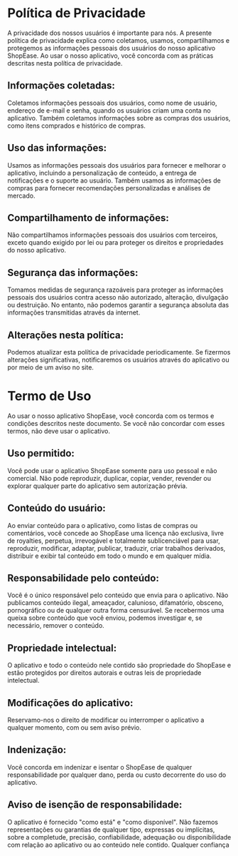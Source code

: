 # Política de Privacidade

A privacidade dos nossos usuários é importante para nós. A presente política de privacidade explica como coletamos, usamos, compartilhamos e protegemos as informações pessoais dos usuários do nosso aplicativo ShopEase. Ao usar o nosso aplicativo, você concorda com as práticas descritas nesta política de privacidade.

## Informações coletadas:
Coletamos informações pessoais dos usuários, como nome de usuário, endereço de e-mail e senha, quando os usuários criam uma conta no aplicativo. Também coletamos informações sobre as compras dos usuários, como itens comprados e histórico de compras.

## Uso das informações:
Usamos as informações pessoais dos usuários para fornecer e melhorar o aplicativo, incluindo a personalização de conteúdo, a entrega de notificações e o suporte ao usuário. Também usamos as informações de compras para fornecer recomendações personalizadas e análises de mercado.

## Compartilhamento de informações:
Não compartilhamos informações pessoais dos usuários com terceiros, exceto quando exigido por lei ou para proteger os direitos e propriedades do nosso aplicativo.

## Segurança das informações:
Tomamos medidas de segurança razoáveis para proteger as informações pessoais dos usuários contra acesso não autorizado, alteração, divulgação ou destruição. No entanto, não podemos garantir a segurança absoluta das informações transmitidas através da internet.

## Alterações nesta política:
Podemos atualizar esta política de privacidade periodicamente. Se fizermos alterações significativas, notificaremos os usuários através do aplicativo ou por meio de um aviso no site.

# Termo de Uso

Ao usar o nosso aplicativo ShopEase, você concorda com os termos e condições descritos neste documento. Se você não concordar com esses termos, não deve usar o aplicativo.

## Uso permitido:
Você pode usar o aplicativo ShopEase somente para uso pessoal e não comercial. Não pode reproduzir, duplicar, copiar, vender, revender ou explorar qualquer parte do aplicativo sem autorização prévia.

## Conteúdo do usuário:
Ao enviar conteúdo para o aplicativo, como listas de compras ou comentários, você concede ao ShopEase uma licença não exclusiva, livre de royalties, perpetua, irrevogável e totalmente sublicenciável para usar, reproduzir, modificar, adaptar, publicar, traduzir, criar trabalhos derivados, distribuir e exibir tal conteúdo em todo o mundo e em qualquer mídia.

## Responsabilidade pelo conteúdo:
Você é o único responsável pelo conteúdo que envia para o aplicativo. Não publicamos conteúdo ilegal, ameaçador, calunioso, difamatório, obsceno, pornográfico ou de qualquer outra forma censurável. Se recebermos uma queixa sobre conteúdo que você enviou, podemos investigar e, se necessário, remover o conteúdo.

## Propriedade intelectual:
O aplicativo e todo o conteúdo nele contido são propriedade do ShopEase e estão protegidos por direitos autorais e outras leis de propriedade intelectual.

## Modificações do aplicativo:
Reservamo-nos o direito de modificar ou interromper o aplicativo a qualquer momento, com ou sem aviso prévio.

## Indenização:
Você concorda em indenizar e isentar o ShopEase de qualquer responsabilidade por qualquer dano, perda ou custo decorrente do uso do aplicativo.

## Aviso de isenção de responsabilidade:
O aplicativo é fornecido "como está" e "como disponível". Não fazemos representações ou garantias de qualquer tipo, expressas ou implícitas, sobre a completude, precisão, confiabilidade, adequação ou disponibilidade com relação ao aplicativo ou ao conteúdo nele contido. Qualquer confiança
